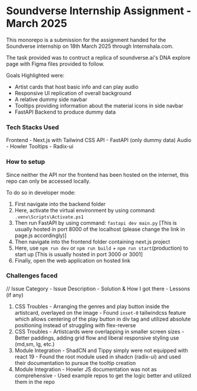 # Soundverse Internship Assignment - March 2025

This monorepo is a submission for the assignment handed for the Soundverse internship on 18th March 2025 through Internshala.com.

The task provided was to contruct a replica of soundverse.ai's DNA explore page with Figma files provided to follow.

Goals Highlighted were:

- Artist cards that host basic info and can play audio
- Responsive UI replication of overall background
- A relative dummy side navbar
- Tooltips providing information about the material icons in side navbar
- FastAPI Backend to produce dummy data

### Tech Stacks Used

Frontend - Next.js with Tailwind CSS
API - FastAPI (only dummy data)
Audio - Howler
Tooltips - Radix-ui

### How to setup

Since neither the API nor the frontend has been hosted on the internet, this repo can only be accessed locally.

To do so in developer mode:

1. First navigate into the backend folder
2. Here, activate the virtual environment by using command: `.venv\Scripts\Activate.ps1`
3. Then run FastAPI by using command: `fastapi dev main.py` [This is usually hosted in port 8000 of the localhost (please change the link in page.js accordingly)]
4. Then navigate into the frontend folder containing next.js project
5. Here, use `npm run dev` or `npm run build` + `npm run start`(production) to start up [This is usually hosted in port 3000 or 3001]
6. Finally, open the web application on hosted link

### Challenges faced

// Issue Category - Issue Description - Solution & How I got there - Lessons (if any)

1. CSS Troubles - Arranging the genres and play button inside the artistcard, overlayed on the image - Found `inset-0` tailwindcss feature which allows centering of the play button in div tag and utilized absolute positioning instead of struggling with flex-reverse
2. CSS Troubles - Artistcards were overlapping in smaller screen sizes - Better paddings, adding grid flow and liberal responsive styling use (md,sm, lg, etc.)
3. Module Integration - ShadCN and Tippy simply were not equipped with react 19 - Found the root module used in shadcn (radix-ui) and used their documentation to pursue the tooltip creation
4. Module Integration - Howler JS documentation was not as comprehensive - Used example repos to get the logic better and utilized them in the repo
